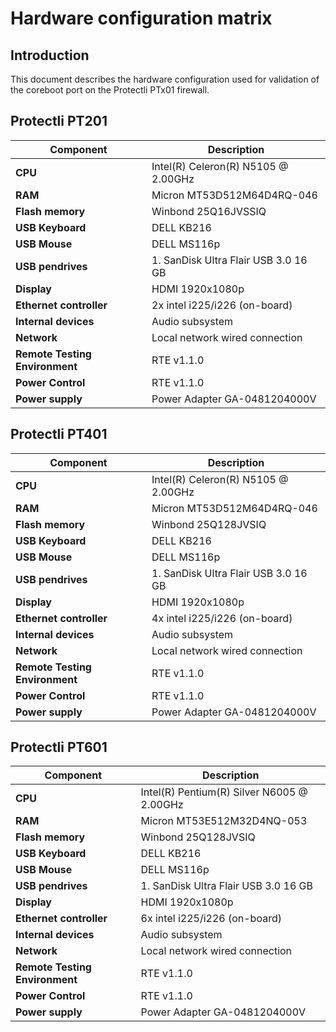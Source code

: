 # Hardware configuration matrix

## Introduction

This document describes the hardware configuration used for validation of the
coreboot port on the Protectli PTx01 firewall.

## Protectli PT201

| Component                      | Description                                 |
|--------------------------------|---------------------------------------------|
| **CPU**                        | Intel(R) Celeron(R) N5105 @ 2.00GHz         |
| **RAM**                        | Micron MT53D512M64D4RQ-046                  |
| **Flash memory**               | Winbond 25Q16JVSSIQ                         |
| **USB Keyboard**               | DELL KB216                                  |
| **USB Mouse**                  | DELL MS116p                                 |
| **USB pendrives**              | 1. SanDisk Ultra  Flair USB 3.0 16 GB       |
| **Display**                    | HDMI 1920x1080p                             |
| **Ethernet controller**        | 2x intel i225/i226 (on-board)               |
| **Internal devices**           | Audio subsystem                             |
| **Network**                    | Local network wired connection              |
| **Remote Testing Environment** | RTE v1.1.0                                  |
| **Power Control**              | RTE v1.1.0                                  |
| **Power supply**               | Power Adapter GA-0481204000V                |

## Protectli PT401

| Component                      | Description                                 |
|--------------------------------|---------------------------------------------|
| **CPU**                        | Intel(R) Celeron(R) N5105 @ 2.00GHz         |
| **RAM**                        | Micron MT53D512M64D4RQ-046                  |
| **Flash memory**               | Winbond 25Q128JVSIQ                         |
| **USB Keyboard**               | DELL KB216                                  |
| **USB Mouse**                  | DELL MS116p                                 |
| **USB pendrives**              | 1. SanDisk Ultra  Flair USB 3.0 16 GB       |
| **Display**                    | HDMI 1920x1080p                             |
| **Ethernet controller**        | 4x intel i225/i226 (on-board)               |
| **Internal devices**           | Audio subsystem                             |
| **Network**                    | Local network wired connection              |
| **Remote Testing Environment** | RTE v1.1.0                                  |
| **Power Control**              | RTE v1.1.0                                  |
| **Power supply**               | Power Adapter GA-0481204000V                |

## Protectli PT601

| Component                      | Description                                 |
|--------------------------------|---------------------------------------------|
| **CPU**                        | Intel(R) Pentium(R) Silver N6005 @ 2.00GHz  |
| **RAM**                        | Micron MT53E512M32D4NQ-053                  |
| **Flash memory**               | Winbond 25Q128JVSIQ                         |
| **USB Keyboard**               | DELL KB216                                  |
| **USB Mouse**                  | DELL MS116p                                 |
| **USB pendrives**              | 1. SanDisk Ultra  Flair USB 3.0 16 GB       |
| **Display**                    | HDMI 1920x1080p                             |
| **Ethernet controller**        | 6x intel i225/i226 (on-board)               |
| **Internal devices**           | Audio subsystem                             |
| **Network**                    | Local network wired connection              |
| **Remote Testing Environment** | RTE v1.1.0                                  |
| **Power Control**              | RTE v1.1.0                                  |
| **Power supply**               | Power Adapter GA-0481204000V                |
